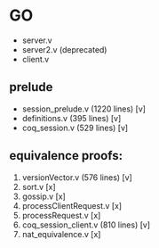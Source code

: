 # GO

- server.v
- server2.v (deprecated)
- client.v

## prelude

- session_prelude.v (1220 lines) [v]
- definitions.v (395 lines) [v]
- coq_session.v (529 lines) [v]

## equivalence proofs:

1. versionVector.v (576 lines) [v]
2. sort.v [x]
3. gossip.v [x]
4. processClientRequest.v [x]
5. processRequest.v [x]
6. coq_session_client.v (810 lines) [v]
7. nat_equivalence.v [x]
